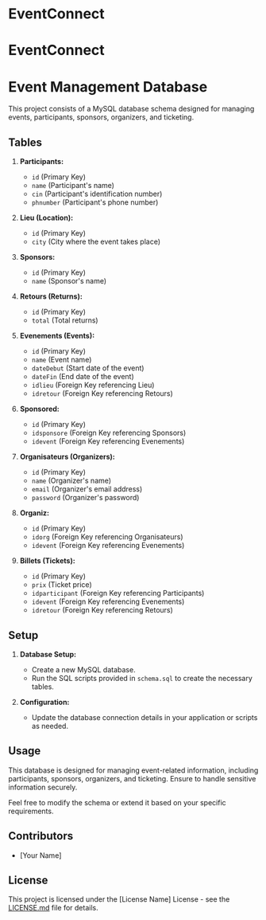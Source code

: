# EventConnect
# EventConnect
# Event Management Database

This project consists of a MySQL database schema designed for managing events, participants, sponsors, organizers, and ticketing.

## Tables

1. **Participants:**
   - `id` (Primary Key)
   - `name` (Participant's name)
   - `cin` (Participant's identification number)
   - `phnumber` (Participant's phone number)

2. **Lieu (Location):**
   - `id` (Primary Key)
   - `city` (City where the event takes place)

3. **Sponsors:**
   - `id` (Primary Key)
   - `name` (Sponsor's name)

4. **Retours (Returns):**
   - `id` (Primary Key)
   - `total` (Total returns)

5. **Evenements (Events):**
   - `id` (Primary Key)
   - `name` (Event name)
   - `dateDebut` (Start date of the event)
   - `dateFin` (End date of the event)
   - `idlieu` (Foreign Key referencing Lieu)
   - `idretour` (Foreign Key referencing Retours)

6. **Sponsored:**
   - `id` (Primary Key)
   - `idsponsore` (Foreign Key referencing Sponsors)
   - `idevent` (Foreign Key referencing Evenements)

7. **Organisateurs (Organizers):**
   - `id` (Primary Key)
   - `name` (Organizer's name)
   - `email` (Organizer's email address)
   - `password` (Organizer's password)

8. **Organiz:**
   - `id` (Primary Key)
   - `idorg` (Foreign Key referencing Organisateurs)
   - `idevent` (Foreign Key referencing Evenements)

9. **Billets (Tickets):**
   - `id` (Primary Key)
   - `prix` (Ticket price)
   - `idparticipant` (Foreign Key referencing Participants)
   - `idevent` (Foreign Key referencing Evenements)
   - `idretour` (Foreign Key referencing Retours)

## Setup

1. **Database Setup:**
   - Create a new MySQL database.
   - Run the SQL scripts provided in `schema.sql` to create the necessary tables.

2. **Configuration:**
   - Update the database connection details in your application or scripts as needed.

## Usage

This database is designed for managing event-related information, including participants, sponsors, organizers, and ticketing. Ensure to handle sensitive information securely.

Feel free to modify the schema or extend it based on your specific requirements.

## Contributors

- [Your Name]

## License

This project is licensed under the [License Name] License - see the [LICENSE.md](LICENSE.md) file for details.
